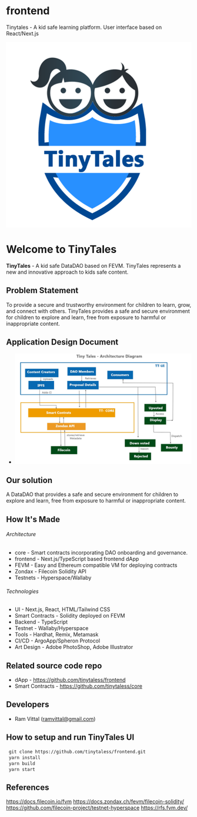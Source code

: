 # frontend
Tinytales - A kid safe learning platform. User interface based on React/Next.js

<img src="./public/ttbig.png" class="center"/>

# Welcome to TinyTales
**TinyTales** -  A kid safe DataDAO based on FEVM. TinyTales represents a new and innovative approach to kids safe content.

## Problem Statement

To provide a secure and trustworthy environment for children to learn, grow, and connect with others. TinyTales provides a safe and secure environment for children to explore and learn, free from exposure to harmful or inappropriate content.


## Application Design Document
* <img src="./public/design.jpeg" class="center"/>

## Our solution
A DataDAO that provides a safe and secure environment for children to explore and learn, free from exposure to harmful or inappropriate content.

## How It's Made

###### Architecture

- core - Smart contracts incorporating DAO onboarding and governance.
- frontend - Next.js/TypeScript based frontend dApp
- FEVM - Easy and Ethereum compatible VM for deploying contracts
- Zondax - Filecoin Solidity API
- Testnets - Hyperspace/Wallaby

###### Technologies

- UI - Next.js, React, HTML/Tailwind CSS
- Smart Contracts - Solidity deployed on FEVM
- Backend - TypeScript
- Testnet - Wallaby/Hyperspace
- Tools - Hardhat, Remix, Metamask
- CI/CD - ArgoApp/Spheron Protocol
- Art Design - Adobe PhotoShop, Adobe Illustrator

## Related source code repo

* dApp - https://github.com/tinytaless/frontend
* Smart Contracts - https://github.com/tinytaless/core

## Developers
* Ram Vittal (ramvittal@gmail.com)

## How to setup and run TinyTales UI
```
 git clone https://github.com/tinytaless/frontend.git
 yarn install
 yarn build
 yarn start

```

## References
https://docs.filecoin.io/fvm
https://docs.zondax.ch/fevm/filecoin-solidity/
https://github.com/filecoin-project/testnet-hyperspace
https://rfs.fvm.dev/
